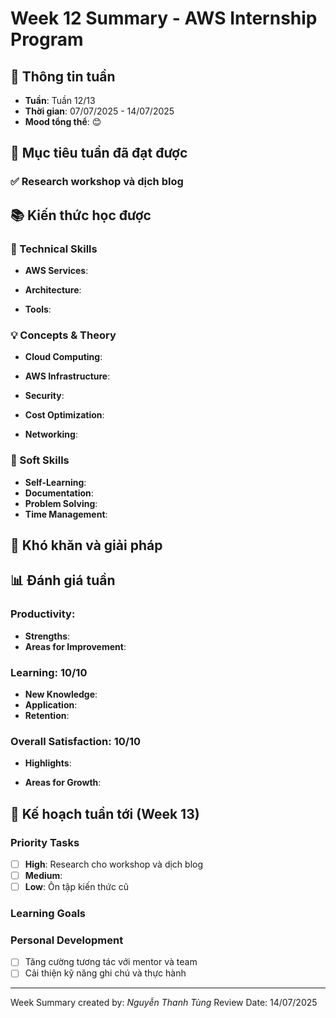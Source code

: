 # Week 12 Summary - AWS Internship Program

## 📅 Thông tin tuần
- **Tuần**: Tuần 12/13
- **Thời gian**: 07/07/2025 - 14/07/2025
- **Mood tổng thể**: 😊 

## 🎯 Mục tiêu tuần đã đạt được

### ✅ Research workshop và dịch blog

## 📚 Kiến thức học được

### 🔧 Technical Skills
- **AWS Services**: 

- **Architecture**: 

- **Tools**: 


### 💡 Concepts & Theory
- **Cloud Computing**: 

- **AWS Infrastructure**: 
- **Security**: 
- **Cost Optimization**: 
- **Networking**: 

### 🤝 Soft Skills
- **Self-Learning**: 
- **Documentation**: 
- **Problem Solving**: 
- **Time Management**: 

## 🚧 Khó khăn và giải pháp


## 📊 Đánh giá tuần

### Productivity: 
- **Strengths**: 
- **Areas for Improvement**: 

### Learning: 10/10
- **New Knowledge**:
- **Application**:
- **Retention**:

### Overall Satisfaction: 10/10
- **Highlights**: 

- **Areas for Growth**: 


## 🎯 Kế hoạch tuần tới (Week 13)

### Priority Tasks
- [ ] **High**: Research cho workshop và dịch blog
- [ ] **Medium**: 
- [ ] **Low**: Ôn tập kiến thức cũ

### Learning Goals

### Personal Development
- [ ] Tăng cường tương tác với mentor và team
- [ ] Cải thiện kỹ năng ghi chú và thực hành

---
Week Summary created by: *Nguyễn Thanh Tùng*
Review Date: 14/07/2025  

